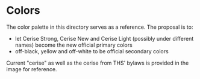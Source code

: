 # Colors
The color palette in this directory serves as a reference. The proposal is to:
* let Cerise Strong, Cerise New and Cerise Light (possibly under different names) become the new official primary colors
* off-black, yellow and off-white to be official secondary colors

Current "cerise" as well as the cerise from THS' bylaws is provided in the image for reference.